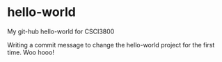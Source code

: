 # hello-world
My git-hub hello-world for CSCI3800

Writing a commit message to change the hello-world project for the first time.  Woo hooo!
